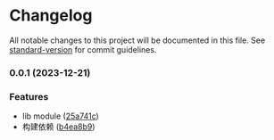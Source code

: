 # Changelog

All notable changes to this project will be documented in this file. See [standard-version](https://github.com/conventional-changelog/standard-version) for commit guidelines.

### 0.0.1 (2023-12-21)


### Features

* lib module ([25a741c](https://github.com/toadyokai/vite/commit/25a741cb666399a724583c54399741a0335c791f))
* 构建依赖 ([b4ea8b9](https://github.com/toadyokai/vite/commit/b4ea8b9df51737836c59396a9c78f6468067ca89))
